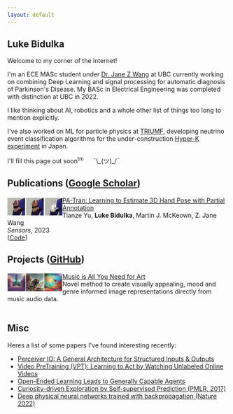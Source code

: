 ```yaml
---
layout: default
---
```


## Luke Bidulka

Welcome to my corner of the internet!

I'm an ECE MASc student under [Dr. Jane Z Wang](https://bmiai.ubc.ca/people/jane-z-wang) at UBC currently working on combining Deep Learning and signal processing for automatic diagnosis of Parkinson's Disease. My BASc in Electrical Engineering was completed with distinction at UBC in 2022.

I like thinking about AI, robotics and a whole other list of things too long to mention explicitly.

I've also worked on ML for particle physics at [TRIUMF](https://www.triumf.ca/research-program/research-topics/DSQC), developing neutrino event classification algorithms for the under-construction [Hyper-K experiment](https://www.hyperk.org/) in Japan.

I'll fill this page out soon<sup>tm</sup> &emsp; ¯\\\_(ツ)_/¯

## Publications ([Google Scholar](https://scholar.google.com/citations?user=NYjSYxIAAAAJ&hl=en&oi=ao))

<img align="left" src="./assets/img/PA-Tran-example.png" width="25%" height="25%"/>

[PA-Tran: Learning to Estimate 3D Hand Pose with Partial Annotation](https://www.mdpi.com/1424-8220/23/3/1555) \
Tianze Yu, **Luke Bidulka**, Martin J. McKeown, Z. Jane Wang \
*Sensors*, 2023 \
[[Code](https://github.com/Ryan315/my_hand)]
<br clear="left"/>


## Projects ([GitHub](https://github.com/lbidulka))

<img align="left" src="./assets/img/MANA-example.png" width="25%" height="25%"/>

[Music is All You Need for Art](https://github.com/lbidulka/CPSC532S_FinalProject) \
Novel method to create visually appealing, mood and genre informed image representations directly from music audio data. \
<br clear="left"/>


## Misc

Heres a list of some papers I've found interesting recently:
- [Perceiver IO: A General Architecture for Structured Inputs & Outputs](https://arxiv.org/abs/2107.14795)
- [Video PreTraining (VPT): Learning to Act by Watching Unlabeled Online Videos](https://openai.com/blog/vpt/)
- [Open-Ended Learning Leads to Generally Capable Agents](https://storage.googleapis.com/deepmind-media/papers/Open-Ended%20Learning%20Leads%20to%20Generally%20Capable%20Agents/open-ended-learning-paper.pdf)
- [Curiosity-driven Exploration by Self-supervised Prediction (PMLR, 2017)](https://arxiv.org/pdf/1705.05363.pdf)
- [Deep physical neural networks trained with backpropagation (Nature 2022)](https://www.nature.com/articles/s41586-021-04223-6#Sec4)

<!-- Theme can be **dark** or **light** the color is dependent on your system theme so go ahead turn it dark.
Text can be **bold**, _italic_, or ~~strikethrough~~ or <kbd>keyboard shortcuts</kbd>.

[Link to another page](./another-page.html).

There should be whitespace between paragraphs.

There should be whitespace between paragraphs. We recommend including a README, or a file with information about your project.

# Header 1

This is a normal paragraph following a header. GitHub is a code hosting platform for version control and collaboration. It lets you and others work together on projects from anywhere.

## Header 2

> This is a blockquote following a header.
>
> When something is important enough, you do it even if the odds are not in your favor.

### Header 3

```js
// Javascript code with syntax highlighting.
var fun = function lang(l) {
  dateformat.i18n = require('./lang/' + l)
  return true;
}
```

```ruby
# Ruby code with syntax highlighting
GitHubPages::Dependencies.gems.each do |gem, version|
  s.add_dependency(gem, "= #{version}")
end
```

#### Header 4

*   This is an unordered list following a header.
*   This is an unordered list following a header.
*   This is an unordered list following a header.

##### Header 5

1.  This is an ordered list following a header.
2.  This is an ordered list following a header.
3.  This is an ordered list following a header.

###### Header 6

| head1        | head two          | three |
|:-------------|:------------------|:------|
| ok           | good swedish fish | nice  |
| out of stock | good and plenty   | nice  |
| ok           | good `oreos`      | hmm   |
| ok           | good `zoute` drop | yumm  |

### There's a horizontal rule below this.

* * *

### Here is an unordered list:

*   Item foo
*   Item bar
*   Item baz
*   Item zip

### And an ordered list:

1.  Item one
1.  Item two
1.  Item three
1.  Item four

### And a nested list:

- level 1 item
  - level 2 item
  - level 2 item
    - level 3 item
    - level 3 item
- level 1 item
  - level 2 item
  - level 2 item
  - level 2 item
- level 1 item
  - level 2 item
  - level 2 item
- level 1 item

### Small image

![Octocat](https://github.githubassets.com/images/icons/emoji/octocat.png)

### Large image

![Branching](https://guides.github.com/activities/hello-world/branching.png)


### Definition lists can be used with HTML syntax.

<dl>
<dt>Name</dt>
<dd>Godzilla</dd>
<dt>Born</dt>
<dd>1952</dd>
<dt>Birthplace</dt>
<dd>Japan</dd>
<dt>Color</dt>
<dd>Green</dd>
</dl>

```
Long, single-line code blocks should not wrap. They should horizontally scroll if they are too long. This line should be long enough to demonstrate this.
```

```
The final element.
``` -->
